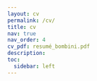 ```yaml
---
layout: cv
permalink: /cv/
title: cv
nav: true
nav_order: 4
cv_pdf: resumé_bombini.pdf
description:
toc:
  sidebar: left
---
```

